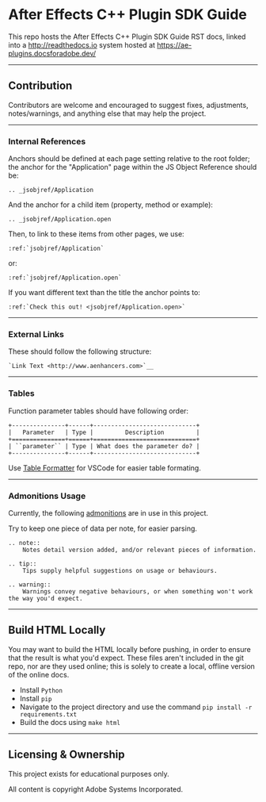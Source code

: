# After Effects C++ Plugin SDK Guide

This repo hosts the After Effects C++ Plugin SDK Guide RST docs, linked into a http://readthedocs.io system hosted at https://ae-plugins.docsforadobe.dev/

---

## Contribution

Contributors are welcome and encouraged to suggest fixes, adjustments, notes/warnings, and anything else that may help the project.

---

### Internal References

Anchors should be defined at each page setting relative to the root folder; the anchor for the "Application" page within the JS Object Reference should be:

	.. _jsobjref/Application

And the anchor for a child item (property, method or example):

	.. _jsobjref/Application.open

Then, to link to these items from other pages, we use:

	:ref:`jsobjref/Application`

or:

	:ref:`jsobjref/Application.open`

If you want different text than the title the anchor points to:

	:ref:`Check this out! <jsobjref/Application.open>`

---

### External Links

These should follow the following structure:

	`Link Text <http://www.aenhancers.com>`__

---

### Tables

Function parameter tables should have following order:

	+---------------+------+-----------------------------+
	|   Parameter   | Type |         Description         |
	+===============+======+=============================+
	| ``parameter`` | Type | What does the parameter do? |
	+---------------+------+-----------------------------+

Use [Table Formatter](https://marketplace.visualstudio.com/items?itemName=shuworks.vscode-table-formatter) for VSCode for easier table formating.

---

### Admonitions Usage

Currently, the following [admonitions](http://docutils.sourceforge.net/docs/ref/rst/directives.html#admonitions) are in use in this project.

Try to keep one piece of data per note, for easier parsing.

	.. note::
		Notes detail version added, and/or relevant pieces of information.

	.. tip::
		Tips supply helpful suggestions on usage or behaviours.

	.. warning::
		Warnings convey negative behaviours, or when something won't work the way you'd expect.

---

## Build HTML Locally

You may want to build the HTML locally before pushing, in order to ensure that the result is what you'd expect. These files aren't included in the git repo, nor are they used online; this is solely to create a local, offline version of the online docs.

- Install ``Python``
- Install ``pip``
- Navigate to the project directory and use the command ``pip install -r requirements.txt``
- Build the docs using ``make html``

---

## Licensing & Ownership

This project exists for educational purposes only.

All content is copyright Adobe Systems Incorporated.
